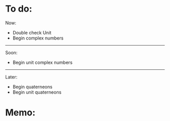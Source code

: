 

# To do:

Now:
- Double check Unit
- Begin complex numbers

----


Soon:
- Begin unit complex numbers


----


Later:
- Begin quaterneons
- Begin unit quaterneons

# Memo:

```


```









